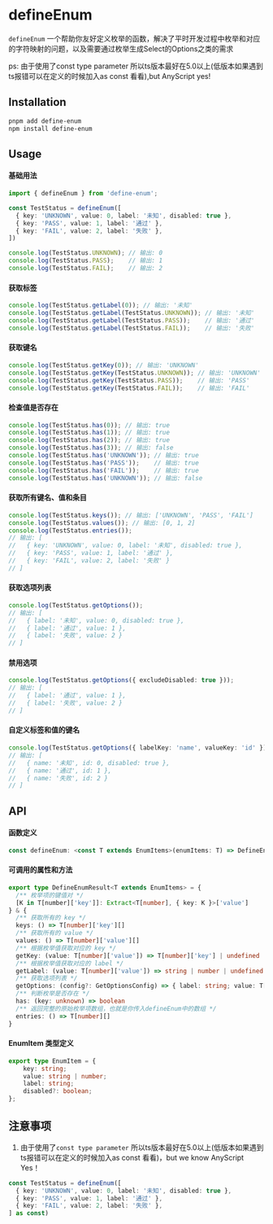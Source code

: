 # defineEnum

`defineEnum` 一个帮助你友好定义枚举的函数，解决了平时开发过程中枚举和对应的字符映射的问题，以及需要通过枚举生成Select的Options之类的需求

ps: 由于使用了const type parameter 所以ts版本最好在5.0以上(低版本如果遇到ts报错可以在定义的时候加入as const 看看),but AnyScript yes!

## Installation

```bash
pnpm add define-enum
npm install define-enum
```

## Usage

#### 基础用法

```typescript
import { defineEnum } from 'define-enum';

const TestStatus = defineEnum([
  { key: 'UNKNOWN', value: 0, label: '未知', disabled: true },
  { key: 'PASS', value: 1, label: '通过' },
  { key: 'FAIL', value: 2, label: '失败' },
])

console.log(TestStatus.UNKNOWN); // 输出: 0
console.log(TestStatus.PASS);    // 输出: 1
console.log(TestStatus.FAIL);    // 输出: 2
```

#### 获取标签

```typescript
console.log(TestStatus.getLabel(0)); // 输出: '未知'
console.log(TestStatus.getLabel(TestStatus.UNKNOWN)); // 输出: '未知'
console.log(TestStatus.getLabel(TestStatus.PASS));    // 输出: '通过'
console.log(TestStatus.getLabel(TestStatus.FAIL));    // 输出: '失败'
```

#### 获取键名

```typescript
console.log(TestStatus.getKey(0)); // 输出: 'UNKNOWN'
console.log(TestStatus.getKey(TestStatus.UNKNOWN)); // 输出: 'UNKNOWN'
console.log(TestStatus.getKey(TestStatus.PASS));    // 输出: 'PASS'
console.log(TestStatus.getKey(TestStatus.FAIL));    // 输出: 'FAIL'
```

#### 检查值是否存在

```typescript
console.log(TestStatus.has(0)); // 输出: true
console.log(TestStatus.has(1)); // 输出: true
console.log(TestStatus.has(2)); // 输出: true
console.log(TestStatus.has(3)); // 输出: false
console.log(TestStatus.has('UNKNOWN')); // 输出: true
console.log(TestStatus.has('PASS'));    // 输出: true
console.log(TestStatus.has('FAIL'));    // 输出: true
console.log(TestStatus.has('UNKNOWN')); // 输出: false
```

#### 获取所有键名、值和条目

```typescript
console.log(TestStatus.keys()); // 输出: ['UNKNOWN', 'PASS', 'FAIL']
console.log(TestStatus.values()); // 输出: [0, 1, 2]
console.log(TestStatus.entries()); 
// 输出: [
//   { key: 'UNKNOWN', value: 0, label: '未知', disabled: true },
//   { key: 'PASS', value: 1, label: '通过' },
//   { key: 'FAIL', value: 2, label: '失败' }
// ]
```

#### 获取选项列表

```typescript
console.log(TestStatus.getOptions()); 
// 输出: [
//   { label: '未知', value: 0, disabled: true },
//   { label: '通过', value: 1 },
//   { label: '失败', value: 2 }
// ]
```

#### 禁用选项

```typescript
console.log(TestStatus.getOptions({ excludeDisabled: true })); 
// 输出: [
//   { label: '通过', value: 1 },
//   { label: '失败', value: 2 }
// ]
```

#### 自定义标签和值的键名

```typescript
console.log(TestStatus.getOptions({ labelKey: 'name', valueKey: 'id' })); 
// 输出: [
//   { name: '未知', id: 0, disabled: true },
//   { name: '通过', id: 1 },
//   { name: '失败', id: 2 }
// ]
```

## API

#### 函数定义
```typescript
const defineEnum: <const T extends EnumItems>(enumItems: T) => DefineEnumResult<T>
```

#### 可调用的属性和方法

```typescript
export type DefineEnumResult<T extends EnumItems> = {
  /** 枚举项的键值对 */
  [K in T[number]['key']]: Extract<T[number], { key: K }>['value']
} & {
  /** 获取所有的 key */
  keys: () => T[number]['key'][]
  /** 获取所有的 value */
  values: () => T[number]['value'][]
  /** 根据枚举值获取对应的 key */
  getKey: (value: T[number]['value']) => T[number]['key'] | undefined
  /** 根据枚举值获取对应的 label */
  getLabel: (value: T[number]['value']) => string | number | undefined
  /** 获取选项列表 */
  getOptions: (config?: GetOptionsConfig) => { label: string; value: T[number]['value'] }[]
  /** 判断枚举是否存在 */
  has: (key: unknown) => boolean
  /** 返回完整的原始枚举项数组，也就是你传入defineEnum中的数组 */
  entries: () => T[number][]
}
```

#### EnumItem 类型定义
```typescript
export type EnumItem = {
    key: string;
    value: string | number;
    label: string;
    disabled?: boolean;
};
````

## 注意事项

1. 由于使用了`const type parameter` 所以ts版本最好在5.0以上(低版本如果遇到ts报错可以在定义的时候加入as const 看看)，but we know AnyScript Yes！
```typescript
const TestStatus = defineEnum([
  { key: 'UNKNOWN', value: 0, label: '未知', disabled: true },
  { key: 'PASS', value: 1, label: '通过' },
  { key: 'FAIL', value: 2, label: '失败' },
] as const)
```



